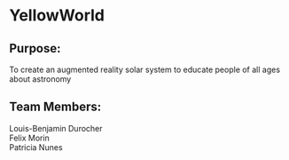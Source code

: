 # YellowWorld

##  Purpose:
To create an augmented reality solar system to educate people of all ages about astronomy

## Team Members:
Louis-Benjamin Durocher  
Felix Morin  
Patricia Nunes  

